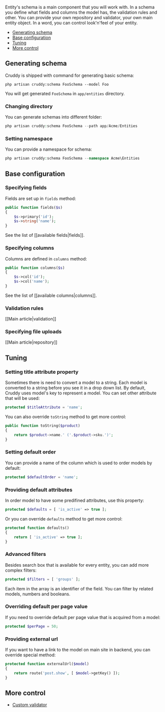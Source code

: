 Entity's schema is a main component that you will work with. In a schema you define
what fields and columns the model has, the validation rules and other. You can
provide your own repository and validator, your own main entity object. In a word,
you can control look'n'feel of your entity.

- [Generating schema](#generating-schema)
- [Base configuration](#base-configuration)
- [Tuning](#tuning)
- [More control](#more-control)

## Generating schema

Cruddy is shipped with command for generating basic schema:

```
php artisan cruddy:schema FooSchema --model Foo
```

You will get generated `FooSchema` in `app/entities` directory.

### Changing directory

You can generate schemas into different folder:

```php
php artisan cruddy:schema FooSchema --path app/Acme/Entities
```

### Setting namespace

You can provide a namespace for schema:

```php
php artisan cruddy:schema FooSchema --namespace Acme\Entities
```

## Base configuration

### Specifying fields

Fields are set up in `fields` method:

```php
public function fields($s)
{
    $s->primary('id');
    $s->string('name');
}
```

See the list of [[available fields|fields]].

### Specifying columns

Columns are defined in `columns` method:

```php
public function columns($s)
{
    $s->col('id');
    $s->col('name');
}
```

See the list of [[available columns|columns]].

### Validation rules

[[Main article|validation]]

### Specifying file uploads

[[Main article|repository]]

## Tuning

### Setting title attribute property

Sometimes there is need to convert a model to a string. Each model is converted
to a string before you see it in a drop down list. By default, Cruddy uses model's
key to represent a model. You can set other attribute that will be used:

```php
protected $titleAttribute = 'name';
```
You can also override `toString` method to get more control:

```php
public function toString($product)
{
    return $product->name.' ('.$product->sku.')';
}
```

### Setting default order

You can provide a name of the column which is used to order models by default:

```php
protected $defaultOrder = 'name';
```

### Providing default attributes

In order model to have some predifined attributes, use this property:

```php
protected $defaults = [ 'is_active' => true ];
```

Or you can override `defaults` method to get more control:

```php
protected function defaults()
{
    return [ 'is_active' => true ];
}
```

### Advanced filters

Besides search box that is available for every entity, you can add more complex
filters:

```php
protected $filters = [ 'groups' ];
```

Each item in the array is an identifier of the field. You can filter by related
models, numbers and booleans.

### Overriding default per page value

If you need to override default per page value that is acquired from a model:

```php
protected $perPage = 50;
```

### Providing external url

If you want to have a link to the model on main site in backend, you can override
special method:

```php
protected function externalUrl($model)
{
    return route('post.show', [ $model->getKey() ]);
}
```

## More control

- [Custom validator](validation#custom-validator)